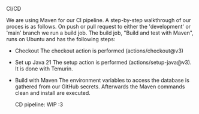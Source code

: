CI/CD

We are using Maven for our CI pipeline. A step-by-step walkthrough of our proces is as follows.
On push or pull request to either the 'development' or 'main' branch we run a build job.
The build job, "Build and test with Maven", runs on Ubuntu and has the following steps:
  - Checkout
    The checkout action is performed (actions/checkout@v3)
  - Set up Java 21
    The setup action is performed (actions/setup-java@v3). It is done with Temurin.
  - Build with Maven
    The environment variables to access the database is gathered from our GitHub secrets. Afterwards the Maven commands clean and install are executed.

    CD pipeline:
    WIP :3
